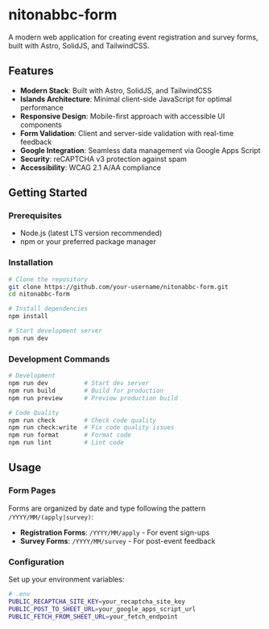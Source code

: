 # nitonabbc-form

A modern web application for creating event registration and survey forms, built with Astro, SolidJS, and TailwindCSS.

## Features

- **Modern Stack**: Built with Astro, SolidJS, and TailwindCSS
- **Islands Architecture**: Minimal client-side JavaScript for optimal performance
- **Responsive Design**: Mobile-first approach with accessible UI components
- **Form Validation**: Client and server-side validation with real-time feedback
- **Google Integration**: Seamless data management via Google Apps Script
- **Security**: reCAPTCHA v3 protection against spam
- **Accessibility**: WCAG 2.1 A/AA compliance

## Getting Started

### Prerequisites

- Node.js (latest LTS version recommended)
- npm or your preferred package manager

### Installation

```bash
# Clone the repository
git clone https://github.com/your-username/nitonabbc-form.git
cd nitonabbc-form

# Install dependencies
npm install

# Start development server
npm run dev
```

### Development Commands

```bash
# Development
npm run dev          # Start dev server
npm run build        # Build for production
npm run preview      # Preview production build

# Code Quality
npm run check        # Check code quality
npm run check:write  # Fix code quality issues
npm run format       # Format code
npm run lint         # Lint code
```

## Usage

### Form Pages

Forms are organized by date and type following the pattern `/YYYY/MM/(apply|survey)`:

- **Registration Forms**: `/YYYY/MM/apply` - For event sign-ups
- **Survey Forms**: `/YYYY/MM/survey` - For post-event feedback

### Configuration

Set up your environment variables:

```bash
# .env
PUBLIC_RECAPTCHA_SITE_KEY=your_recaptcha_site_key
PUBLIC_POST_TO_SHEET_URL=your_google_apps_script_url
PUBLIC_FETCH_FROM_SHEET_URL=your_fetch_endpoint
```
